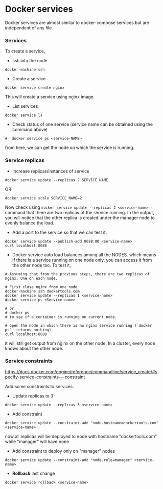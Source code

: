 # Docker services

Docker services are almost similar to docker-compose services but are independent of any file.

### Services

To create a service,
- ssh into the node
```
docker-machine ssh
```
- Create a service
```
docker service create nginx
```

This will create a service using nginx image.

- List services
```
docker service ls
```

- Check status of one service (service name  can be obtained using the command above)
```
#  docker service ps <service-NAME>
```
from here, we can get the node on which the service is running.

### Service replicas

- Increase replicas/instances of service
```
docker service update --replicas 2 SERVICE_NAME
```
OR
```
docker service scale SERVICE_NAME=2
```

Now check using `docker service update --replicas 2 <service-name>` command that there are two replicas of the service running. In the output, you will notice that the other replica is created under the manager node to evenly balance the load.


- Add a port to the service so that we can test it.
```
docker service update --publish-add 8088:80 <service-name>
curl localhost:8088
```


- Docker service auto load balances among all the NODES. which means if there is a service running on one node only, you can access it from the other node too. To test it,
```
# Assuming that from the previous steps, there are two replicas of nginx. One on each node.

# First close nginx from one node
docker-machine ssh dockertools.com
docker service update --replicas 1 <service-name>
docker service ps <Service-name>

# or
# docker ps
# to see if a container is running on current node.

# open the node in which there is no nginx service running (`docker ps`  returns nothing)
curl localhost:8088
```

it will still get output from nginx on the other node. In a cluster, every node knows about the other node.

### Service constraints
https://docs.docker.com/engine/reference/commandline/service_create/#specify-service-constraints---constraint

Add some constraints to services.

- Update replicas to 3
```
docker service update --replicas 3 <service-name>
```


- Add constraint
```
docker service update --constraint-add "node.hostname=dockertools.com" <service-name>
```

now all replicas will be deployed to node with hostname "dockertools.com" while "manager" will have none

- Add constraint to deploy only on "manager" nodes
```
docker service update --constraint-add "node.role=manager" <service-name>
```

- **Rollback** last change
```
docker service rollback <service-name>
```
